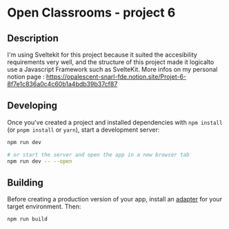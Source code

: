# Open Classrooms - project 6

## Description

I'm using Sveltekit for this project because it suited the accesibility requirements very well, and the structure of this project made it logicalto use a Javascript Framework such as SvelteKit.
More infos on my personal notion page : https://opalescent-snarl-fde.notion.site/Projet-6-8f7e1c836a0c4c60b1a4bdb39b37cf87

## Developing

Once you've created a project and installed dependencies with `npm install` (or `pnpm install` or `yarn`), start a development server:

```bash
npm run dev

# or start the server and open the app in a new browser tab
npm run dev -- --open
```

## Building

Before creating a production version of your app, install an [adapter](https://kit.svelte.dev/docs#adapters) for your target environment. Then:

```bash
npm run build
```
